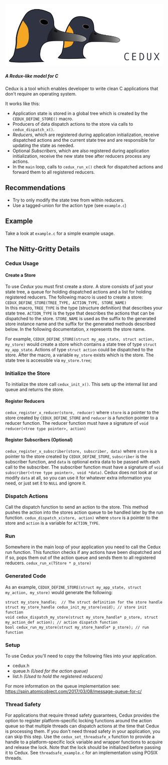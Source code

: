 <div>
  <img src='cedux.png'></img>
</div>

##### A Redux-like model for C

Cedux is a tool which enables developer to write clean C applications that don't require an operating system.

It works like this:
  - Application state is stored in a global tree which is created by the `CEDUX_DEFINE_STORE()` macro.
  - Producers of data dispatch actions to the store via calls to `cedux_dispatch_x()`.
  - _Reducers_, which are registered during application initialization, receive dispatched actions and the current state tree and are responsible for updating the state as needed.
  - Optional _Subscribers_, which are also registered during application initialization, receive the new state tree after reducers process any actions.
  - In the `main` loop, calls to `cedux_run_x()` check for dispatched actions and forward them to all registered reducers.

## Recommendations
  - Try to only modify the state tree from within reducers.
  - Use a tagged-union for the action type (see `example.c`)

## Example
Take a look at `example.c` for a simple example usage.

## The Nitty-Gritty Details
### Cedux Usage

#### Create a Store
To use _Cedux_ you must first create a _store_. A store consists of just your state tree, a queue for holding dispatched actions and a list for holding registered reducers. 
The following macro is used to create a store:
`CEDUX_DEFINE_STORE(TREE_TYPE, ACTION_TYPE, STORE_NAME)`  
In this macro, `TREE_TYPE` is the type (structure definition) that describes your state tree.
`ACTION_TYPE` is the type that describes the actions that can be dispatched to the store.
`STORE_NAME` is used as the suffix to the generated store instance name and the suffix for the generated methods described below. In the following documentation, _x_ represents the store name.

For example, `CEDUX_DEFINE_STORE(struct my_app_state, struct action, my_store)` would create a store which contains a state tree of type `struct my_app_state`. Actions of type `struct action` could be dispatched to the store. After the macro, a variable `my_store` exists which is the store. The state tree is accessible via `my_store.tree`;


### Initialize the Store
To initialize the store call `cedux_init_x()`. This sets up the internal list and queue and returns the store.

#### Register Reducers
`cedux_register_x_reducer(store, reducer)` where `store` is a pointer to the store created by `CEDUX_DEFINE_STORE` and `reducer` is a function pointer to a reducer function. The reducer function must have a signature of `void reducer(<tree type pointer>, action)`

#### Register Subscribers (Optional)
`cedux_register_x_subscriber(store, subscriber, data)` where `store` is a pointer to the store created by `CEDUX_DEFINE_STORE`, `subscriber` is the subscriber function, and `data` is optional extra data to be passed with each call to the subscriber. The subscriber function must have a signature of `void subscriber(<tree type pointer>, void *data)`.  Cedux does not look at or modify `data` at all, so you can use it for whatever extra information you need, or just set it to `NULL` and ignore it.

### Dispatch Actions
Call the dispatch function to send an action to the store. This method pushes the action into the stores action queue to be handled later by the run function.
`cedux_dispatch_x(store, action)` where `store` is a pointer to the store and `action` is a variable for `ACTION_TYPE`.

### Run
Somewhere in the main loop of your application you need to call the Cedux run function. This function checks if any actions have been dispatched and if so, pops them out of the action queue and sends them to all registered reducers.
`cedux_run_x(TStore * p_store)`

### Generated Code
As an example, `CEDUX_DEFINE_STORE(struct my_app_state, struct my_action, my_store)` would generate the following:

```
struct my_store_handle;  // The struct definition for the store handle
struct my_store_handle cedux_init_my_store(void); // store init function
void cedux_dispatch_my_store(struct my_store_handle* p_store, struct my_action_def action); // action dispatch function
bool cedux_run_my_store(struct my_store_handle* p_store); // run function
```

### Setup
To use Cedux you'll need to copy the following files into your application.
  - cedux.h
  - queue.h _(Used for the action queue)_
  - list.h  _(Used to hold the registered reducers)_

For more information on the queue implementation see: https://spin.atomicobject.com/2017/03/08/message-queue-for-c/

### Thread Safety

For applications that require thread safety guarantees, Cedux provides the option to register platform-specific locking functions around the action queue so that multiple threads can dispatch actions at the time that Cedux is processing them.  If you don't need thread safety in your application, you can skip this step.  Use the `cedux_set_threadsafe_x` function to provide a handle to a platform-specific lock variable and wrapper functions to acquire and release the lock.  Note that the lock should be initialized before passing it to Cedux.  See `threadsafe_example.c` for an implementation using POSIX threads.
